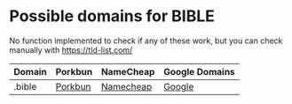 # Possible domains for BIBLE

No function implemented to check if any of these work, but you can check manually with https://tld-list.com/

| Domain | Porkbun | NameCheap | Google Domains |
|---|---|---|---|
| .bible | [Porkbun](https://porkbun.com/checkout/search?prb=e814663da1&tlds=&idnLanguage=&search=search&q=.bible) | [Namecheap](https://www.namecheap.com/domains/registration/results/?domain=.bible) | [Google](https://domains.google.com/registrar/search?searchTerm=.bible) |
